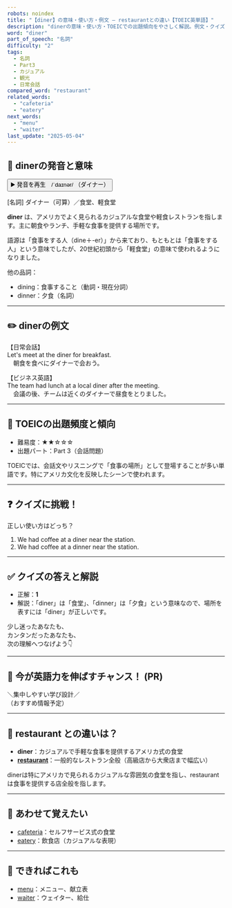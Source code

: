 ```yaml
---
robots: noindex
title: "【diner】の意味・使い方・例文 ― restaurantとの違い【TOEIC英単語】"
description: "dinerの意味・使い方・TOEICでの出題傾向をやさしく解説。例文・クイズ付きでrestaurantとの違いもわかりやすく学べます。"
word: "diner"
part_of_speech: "名詞"
difficulty: "2"
tags:
  - 名詞
  - Part3
  - カジュアル
  - 観光
  - 日常会話
compared_word: "restaurant"
related_words:
  - "cafeteria"
  - "eatery"
next_words:
  - "menu"
  - "waiter"
last_update: "2025-05-04"
---
```


## 🔰 dinerの発音と意味

<button class="play-audio" onclick="playTTS('diner')">
  <span class="play-audio-main">
    ▶️ 発音を再生　/ˈdaɪnər/
  </span>
  <span class="play-audio-sub">
    （ダイナー）
  </span>
</button>

[名詞] ダイナー（可算）／食堂、軽食堂

**diner** は、アメリカでよく見られるカジュアルな食堂や軽食レストランを指します。主に朝食やランチ、手軽な食事を提供する場所です。

語源は「食事をする人（dine＋-er）」から来ており、もともとは「食事をする人」という意味でしたが、20世紀初頭から「軽食堂」の意味で使われるようになりました。

他の品詞：  
- dining：食事すること（動詞・現在分詞）
- dinner：夕食（名詞）

---

## ✏️ dinerの例文

【日常会話】  
Let's meet at the diner for breakfast.  
　朝食を食べにダイナーで会おう。

【ビジネス英語】  
The team had lunch at a local diner after the meeting.  
　会議の後、チームは近くのダイナーで昼食をとりました。

---

## 🎯 TOEICの出題頻度と傾向

- 難易度：★★☆☆☆
- 出題パート：Part 3（会話問題）

TOEICでは、会話文やリスニングで「食事の場所」として登場することが多い単語です。特にアメリカ文化を反映したシーンで使われます。

---

## ❓ クイズに挑戦！

正しい使い方はどっち？

1. We had coffee at a diner near the station.  
2. We had coffee at a dinner near the station.

---

## ✅ クイズの答えと解説

- 正解：**1**
- 解説：「diner」は「食堂」、「dinner」は「夕食」という意味なので、場所を表すには「diner」が正しいです。

少し迷ったあなたも、  
カンタンだったあなたも、  
次の理解へつなげよう👇️

---

## 🚀 今が英語力を伸ばすチャンス！ (PR)

<div class="info-center">
＼集中しやすい学び設計／<br>  
（おすすめ情報予定）
</div>

---

## 🤔  restaurant との違いは？

- **diner**：カジュアルで手軽な食事を提供するアメリカ式の食堂
- **[restaurant](/word/restaurant/)**：一般的なレストラン全般（高級店から大衆店まで幅広い）

dinerは特にアメリカで見られるカジュアルな雰囲気の食堂を指し、restaurantは食事を提供する店全般を指します。

---

## 🧩 あわせて覚えたい

- [cafeteria](/word/cafeteria/)：セルフサービス式の食堂
- [eatery](/word/eatery/)：飲食店（カジュアルな表現）

---

## 📖 できればこれも

- [menu](/word/menu/)：メニュー、献立表
- [waiter](/word/waiter/)：ウェイター、給仕


<!-- cvid: aid34_bid38 -->
